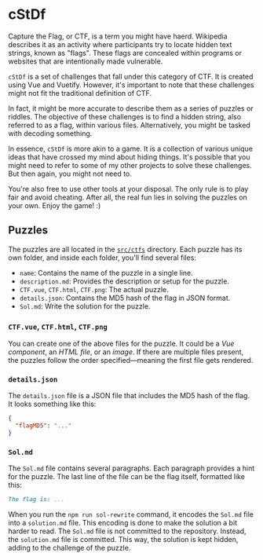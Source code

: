 # cStDf

Capture the Flag, or CTF, is a term you might have haerd. Wikipedia describes it as an activity where participants try to locate hidden text strings, known as "flags". These flags are concealed within programs or websites that are intentionally made vulnerable.

`cStDf` is a set of challenges that fall under this category of CTF. It is created using Vue and Vuetify. However, it's important to note that these challenges might not fit the traditional definition of CTF.

In fact, it might be more accurate to describe them as a series of puzzles or riddles. The objective of these challenges is to find a hidden string, also referred to as a flag, within various files. Alternatively, you might be tasked with decoding something.

In essence, `cStDf` is more akin to a game. It is a collection of various unique ideas that have crossed my mind about hiding things. It's possible that you might need to refer to some of my other projects to solve these challenges. But then again, you might not need to.

You're also free to use other tools at your disposal. The only rule is to play fair and avoid cheating. After all, the real fun lies in solving the puzzles on your own. Enjoy the game! :)

## Puzzles

The puzzles are all located in the [`src/ctfs`](src/ctfs) directory. Each puzzle has its own folder, and inside each folder, you'll find several files:

- `name`: Contains the name of the puzzle in a single line.
- `description.md`: Provides the description or setup for the puzzle.
- `CTF.vue`, `CTF.html`, `CTF.png`: The actual puzzle.
- `details.json`: Contains the MD5 hash of the flag in JSON format.
- `Sol.md`: Write the solution for the puzzle.

### `CTF.vue`, `CTF.html`, `CTF.png`

You can create one of the above files for the puzzle. It could be a *Vue component*, an *HTML file*, or an *image*. If there are multiple files present, the puzzles follow the order specified—meaning the first file gets rendered.

### `details.json`

The `details.json` file is a JSON file that includes the MD5 hash of the flag. It looks something like this:

```json
{
  "flagMD5": "..."
}
```

### `Sol.md`

The `Sol.md` file contains several paragraphs. Each paragraph provides a hint for the puzzle. The last line of the file can be the flag itself, formatted like this:

```md
The flag is: ...
```

When you run the `npm run sol-rewrite` command, it encodes the `Sol.md` file into a `solution.md` file. This encoding is done to make the solution a bit harder to read. The `Sol.md` file is not committed to the repository. Instead, the `solution.md` file is committed. This way, the solution is kept hidden, adding to the challenge of the puzzle.
